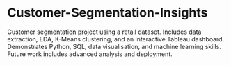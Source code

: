 # Customer-Segmentation-Insights
Customer segmentation project using a retail dataset. Includes data extraction, EDA, K-Means clustering, and an interactive Tableau dashboard. Demonstrates Python, SQL, data visualisation, and machine learning skills. Future work includes advanced analysis and deployment.
